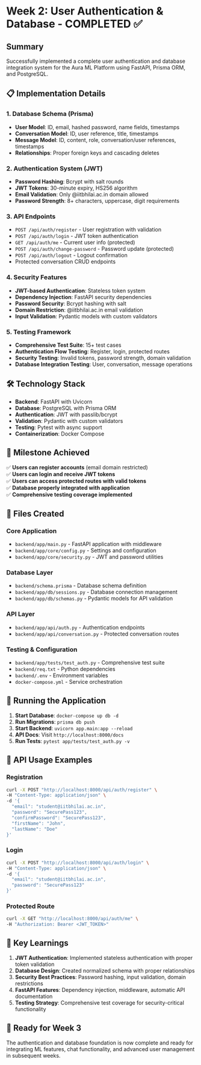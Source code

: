 # Week 2: User Authentication & Database - COMPLETED ✅

## Summary

Successfully implemented a complete user authentication and database integration system for the Aura ML Platform using FastAPI, Prisma ORM, and PostgreSQL.

## 📋 Implementation Details

### 1. Database Schema (Prisma)

- **User Model**: ID, email, hashed password, name fields, timestamps
- **Conversation Model**: ID, user reference, title, timestamps
- **Message Model**: ID, content, role, conversation/user references, timestamps
- **Relationships**: Proper foreign keys and cascading deletes

### 2. Authentication System (JWT)

- **Password Hashing**: Bcrypt with salt rounds
- **JWT Tokens**: 30-minute expiry, HS256 algorithm
- **Email Validation**: Only @iitbhilai.ac.in domain allowed
- **Password Strength**: 8+ characters, uppercase, digit requirements

### 3. API Endpoints

- `POST /api/auth/register` - User registration with validation
- `POST /api/auth/login` - JWT token authentication
- `GET /api/auth/me` - Current user info (protected)
- `POST /api/auth/change-password` - Password update (protected)
- `POST /api/auth/logout` - Logout confirmation
- Protected conversation CRUD endpoints

### 4. Security Features

- **JWT-based Authentication**: Stateless token system
- **Dependency Injection**: FastAPI security dependencies
- **Password Security**: Bcrypt hashing with salt
- **Domain Restriction**: @iitbhilai.ac.in email validation
- **Input Validation**: Pydantic models with custom validators

### 5. Testing Framework

- **Comprehensive Test Suite**: 15+ test cases
- **Authentication Flow Testing**: Register, login, protected routes
- **Security Testing**: Invalid tokens, password strength, domain validation
- **Database Integration Testing**: User, conversation, message operations

## 🛠 Technology Stack

- **Backend**: FastAPI with Uvicorn
- **Database**: PostgreSQL with Prisma ORM
- **Authentication**: JWT with passlib/bcrypt
- **Validation**: Pydantic with custom validators
- **Testing**: Pytest with async support
- **Containerization**: Docker Compose

## 🎯 Milestone Achieved

✅ **Users can register accounts** (email domain restricted)  
✅ **Users can login and receive JWT tokens**  
✅ **Users can access protected routes with valid tokens**  
✅ **Database properly integrated with application**  
✅ **Comprehensive testing coverage implemented**

## 📁 Files Created

### Core Application

- `backend/app/main.py` - FastAPI application with middleware
- `backend/app/core/config.py` - Settings and configuration
- `backend/app/core/security.py` - JWT and password utilities

### Database Layer

- `backend/schema.prisma` - Database schema definition
- `backend/app/db/sessions.py` - Database connection management
- `backend/app/db/schemas.py` - Pydantic models for API validation

### API Layer

- `backend/app/api/auth.py` - Authentication endpoints
- `backend/app/api/conversation.py` - Protected conversation routes

### Testing & Configuration

- `backend/app/tests/test_auth.py` - Comprehensive test suite
- `backend/req.txt` - Python dependencies
- `backend/.env` - Environment variables
- `docker-compose.yml` - Service orchestration

## 🚀 Running the Application

1. **Start Database**: `docker-compose up db -d`
2. **Run Migrations**: `prisma db push`
3. **Start Backend**: `uvicorn app.main:app --reload`
4. **API Docs**: Visit `http://localhost:8000/docs`
5. **Run Tests**: `pytest app/tests/test_auth.py -v`

## 🔗 API Usage Examples

### Registration

```bash
curl -X POST "http://localhost:8000/api/auth/register" \
-H "Content-Type: application/json" \
-d '{
  "email": "student@iitbhilai.ac.in",
  "password": "SecurePass123",
  "confirmPassword": "SecurePass123",
  "firstName": "John",
  "lastName": "Doe"
}'
```

### Login

```bash
curl -X POST "http://localhost:8000/api/auth/login" \
-H "Content-Type: application/json" \
-d '{
  "email": "student@iitbhilai.ac.in",
  "password": "SecurePass123"
}'
```

### Protected Route

```bash
curl -X GET "http://localhost:8000/api/auth/me" \
-H "Authorization: Bearer <JWT_TOKEN>"
```

## 📝 Key Learnings

1. **JWT Authentication**: Implemented stateless authentication with proper token validation
2. **Database Design**: Created normalized schema with proper relationships
3. **Security Best Practices**: Password hashing, input validation, domain restrictions
4. **FastAPI Features**: Dependency injection, middleware, automatic API documentation
5. **Testing Strategy**: Comprehensive test coverage for security-critical functionality

## 🎯 Ready for Week 3

The authentication and database foundation is now complete and ready for integrating ML features, chat functionality, and advanced user management in subsequent weeks.
